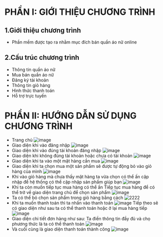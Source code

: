  # PHẦN I: GIỚI THIỆU CHƯƠNG TRÌNH
 ## 1.Giới thiệu chương trình
 - Phần mềm được tạo ra nhằm mục đích bán quần áo nữ online
 ## 2.Cấu trúc chương trình
 - Thông tin quần áo nữ
 - Mua bán quần áo nữ
 - Đăng ký tài khoản
 - Thông tin giỏ hàng
 - Hình thức thanh toán
 - Hỗ trợ trực tuyến
 # PHẦN II: HƯỚNG DẪN SỬ DỤNG CHƯƠNG TRÌNH
 - Trang chủ
 ![image](https://user-images.githubusercontent.com/27815234/28247197-c7b10510-6a55-11e7-8638-97f9b0ef1b41.png)
- Giao diện khi vào đăng nhập
![image](https://user-images.githubusercontent.com/27815234/28247211-0e36567a-6a56-11e7-9174-a2a3f096fd9e.png)
- Giao diện khi vào đúng tài khoản đăng nhập
![image](https://user-images.githubusercontent.com/27815234/28247220-4e48a0ce-6a56-11e7-8aef-c6ceb68176c0.png)
- Giao diện khi không đúng tài khoản hoặc chưa có tài khoản
![image](https://user-images.githubusercontent.com/27815234/28247231-a9401ef8-6a56-11e7-81f6-d8cd800bb606.png)
- Giao diện khi ta vào một mặt hàng cần mua
![image](https://user-images.githubusercontent.com/27815234/28247241-e7c5b53e-6a56-11e7-8260-da42827092f9.png)
- Giao diện khi ta chọn mua một sản phẩm sẽ được tự động bỏ vào giỏ hàng của mình
![image](https://user-images.githubusercontent.com/27815234/28247253-3f616f36-6a57-11e7-8fe9-cd5b2e0369f1.png)
- Khi vào giỏ hàng mà chưa thấy mặt hàng ta vừa chọn có thể ấn cập nhập để hệ thống có thể cập nhập sản phẩm giúp bạn
![image](https://user-images.githubusercontent.com/27815234/28247274-75b2dc1e-6a57-11e7-9968-a60b38bfdb4a.png)
- Khi ta còn muốn tiếp tục mua hàng có thể ấn Tiếp tục mua hàng để có thể trở về giao diện trang chủ để chọn sản phẩm
![image](https://user-images.githubusercontent.com/27815234/28247292-c03d8c70-6a57-11e7-9b6a-bd86b59a2e17.png)
- Ta có thể bỏ chọn sản phẩm trong giỏ hàng bằng cách
![2222](https://user-images.githubusercontent.com/27815234/28247353-abf90e0a-6a58-11e7-857c-3edb19ba3cc6.png)
- Khi ta muốn thanh toán thì ta nhấn vào thanh toán
![image](https://user-images.githubusercontent.com/27815234/28247365-ea38c430-6a58-11e7-879d-8e468e549df9.png)
 Tiếp theo sẽ có giao diện như sau ta có thể thanh toán hoặc ở lại mua hàng tiếp
 ![image](https://user-images.githubusercontent.com/27815234/28247375-34759e6a-6a59-11e7-9f9a-f7507a1049a5.png)
 - Giao diện chi tiết đơn hàng như sau: Ta điền thông tin đầy đủ và chọ phương thức là ta có thể thanh toán
 ![image](https://user-images.githubusercontent.com/27815234/28247386-71f2d19a-6a59-11e7-8ca4-0e02abb8211a.png)
- Và cuối cùng là giao diện thanh toán thành công
![image](https://user-images.githubusercontent.com/27815234/28247401-dd1a697e-6a59-11e7-9f9c-97ad095b26eb.png)


 
 
 
